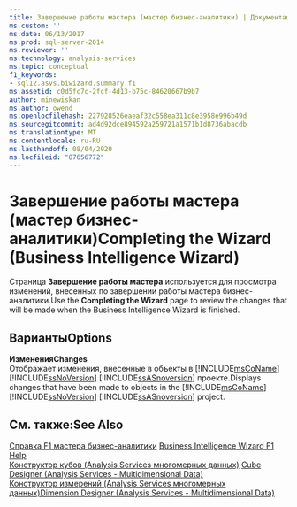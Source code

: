 ```yaml
---
title: Завершение работы мастера (мастер бизнес-аналитики) | Документация Майкрософт
ms.custom: ''
ms.date: 06/13/2017
ms.prod: sql-server-2014
ms.reviewer: ''
ms.technology: analysis-services
ms.topic: conceptual
f1_keywords:
- sql12.asvs.biwizard.summary.f1
ms.assetid: c0d5fc7c-2fcf-4d13-b75c-84620667b9b7
author: minewiskan
ms.author: owend
ms.openlocfilehash: 227928526eaeaf32c558ea311c8e3958e996b49d
ms.sourcegitcommit: ad4d92dce894592a259721a1571b1d8736abacdb
ms.translationtype: MT
ms.contentlocale: ru-RU
ms.lasthandoff: 08/04/2020
ms.locfileid: "87656772"
---
```

# <a name="completing-the-wizard-business-intelligence-wizard"></a><span data-ttu-id="2e277-102">Завершение работы мастера (мастер бизнес-аналитики)</span><span class="sxs-lookup"><span data-stu-id="2e277-102">Completing the Wizard (Business Intelligence Wizard)</span></span>
  <span data-ttu-id="2e277-103">Страница **Завершение работы мастера** используется для просмотра изменений, внесенных по завершении работы мастера бизнес-аналитики.</span><span class="sxs-lookup"><span data-stu-id="2e277-103">Use the **Completing the Wizard** page to review the changes that will be made when the Business Intelligence Wizard is finished.</span></span>  
  
## <a name="options"></a><span data-ttu-id="2e277-104">Варианты</span><span class="sxs-lookup"><span data-stu-id="2e277-104">Options</span></span>  
 <span data-ttu-id="2e277-105">**Изменения**</span><span class="sxs-lookup"><span data-stu-id="2e277-105">**Changes**</span></span>  
 <span data-ttu-id="2e277-106">Отображает изменения, внесенные в объекты в [!INCLUDE[msCoName](../includes/msconame-md.md)] [!INCLUDE[ssNoVersion](../includes/ssnoversion-md.md)] [!INCLUDE[ssASnoversion](../includes/ssasnoversion-md.md)] проекте.</span><span class="sxs-lookup"><span data-stu-id="2e277-106">Displays changes that have been made to objects in the [!INCLUDE[msCoName](../includes/msconame-md.md)] [!INCLUDE[ssNoVersion](../includes/ssnoversion-md.md)] [!INCLUDE[ssASnoversion](../includes/ssasnoversion-md.md)] project.</span></span>  
  
## <a name="see-also"></a><span data-ttu-id="2e277-107">См. также:</span><span class="sxs-lookup"><span data-stu-id="2e277-107">See Also</span></span>  
 <span data-ttu-id="2e277-108">[Справка F1 мастера бизнес-аналитики](business-intelligence-wizard-f1-help.md) </span><span class="sxs-lookup"><span data-stu-id="2e277-108">[Business Intelligence Wizard F1 Help](business-intelligence-wizard-f1-help.md) </span></span>  
 <span data-ttu-id="2e277-109">[Конструктор кубов &#40;Analysis Services многомерных данных&#41;](cube-designer-analysis-services-multidimensional-data.md) </span><span class="sxs-lookup"><span data-stu-id="2e277-109">[Cube Designer &#40;Analysis Services - Multidimensional Data&#41;](cube-designer-analysis-services-multidimensional-data.md) </span></span>  
 [<span data-ttu-id="2e277-110">Конструктор измерений &#40;Analysis Services многомерных данных&#41;</span><span class="sxs-lookup"><span data-stu-id="2e277-110">Dimension Designer &#40;Analysis Services - Multidimensional Data&#41;</span></span>](dimension-designer-analysis-services-multidimensional-data.md)  
  
  
